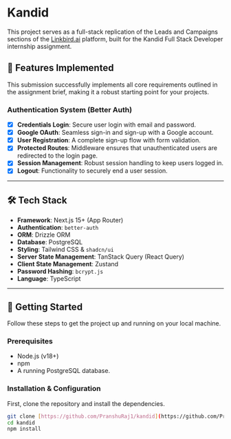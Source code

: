 # Kandid

This project serves as a full-stack replication of the Leads and Campaigns sections of the [Linkbird.ai](http://Linkbird.ai) platform, built for the Kandid Full Stack Developer internship assignment.

## 🚀 Features Implemented

This submission successfully implements all core requirements outlined in the assignment brief, making it a robust starting point for your projects.

### Authentication System (Better Auth)

- [x] **Credentials Login**: Secure user login with email and password.
- [x] **Google OAuth**: Seamless sign-in and sign-up with a Google account.
- [x] **User Registration**: A complete sign-up flow with form validation.
- [x] **Protected Routes**: Middleware ensures that unauthenticated users are redirected to the login page.
- [x] **Session Management**: Robust session handling to keep users logged in.
- [x] **Logout**: Functionality to securely end a user session.

---

## 🛠️ Tech Stack

- **Framework**: Next.js 15+ (App Router)
- **Authentication**: `better-auth`
- **ORM**: Drizzle ORM
- **Database**: PostgreSQL
- **Styling**: Tailwind CSS & `shadcn/ui`
- **Server State Management**: TanStack Query (React Query)
- **Client State Management**: Zustand
- **Password Hashing**: `bcrypt.js`
- **Language**: TypeScript

---

## 🚀 Getting Started

Follow these steps to get the project up and running on your local machine.

### Prerequisites

- Node.js (v18+)
- npm
- A running PostgreSQL database.

### Installation & Configuration

First, clone the repository and install the dependencies.

```bash
git clone [https://github.com/PranshuRaj1/kandid](https://github.com/PranshuRaj1/kandid)
cd kandid
npm install
```

